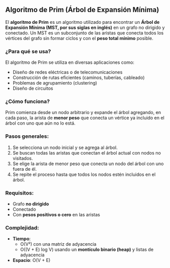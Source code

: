 ## Algoritmo de Prim (Árbol de Expansión Mínima)

El **algoritmo de Prim** es un algoritmo utilizado para encontrar un **Árbol de Expansión Mínima (MST, por sus siglas en inglés)** en un grafo no dirigido y conectado. Un MST es un subconjunto de las aristas que conecta todos los vértices del grafo sin formar ciclos y con el **peso total mínimo** posible.

### ¿Para qué se usa?

El algoritmo de Prim se utiliza en diversas aplicaciones como:

- Diseño de redes eléctricas o de telecomunicaciones
- Construcción de rutas eficientes (caminos, tuberías, cableado)
- Problemas de agrupamiento (clustering)
- Diseño de circuitos

### ¿Cómo funciona?

Prim comienza desde un nodo arbitrario y expande el árbol agregando, en cada paso, la arista de **menor peso** que conecta un vértice ya incluido en el árbol con uno que aún no lo está.

### Pasos generales:

1. Se selecciona un nodo inicial y se agrega al árbol.
2. Se buscan todas las aristas que conectan el árbol actual con nodos no visitados.
3. Se elige la arista de menor peso que conecta un nodo del árbol con uno fuera de él.
4. Se repite el proceso hasta que todos los nodos estén incluidos en el árbol.

### Requisitos:

- Grafo **no dirigido**
- Conectado
- Con **pesos positivos o cero** en las aristas

### Complejidad:

- **Tiempo**:
  - O(V²) con una matriz de adyacencia
  - O((V + E) log V) usando un **montículo binario (heap)** y listas de adyacencia
- **Espacio**: O(V + E)


